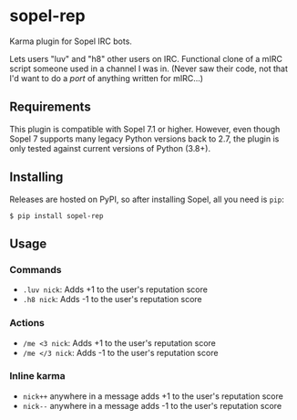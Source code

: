 # sopel-rep

Karma plugin for Sopel IRC bots.

Lets users "luv" and "h8" other users on IRC. Functional clone of a mIRC script
someone used in a channel I was in. (Never saw their code, not that I'd want to
do a *port* of anything written for mIRC...)

## Requirements

This plugin is compatible with Sopel 7.1 or higher. However, even though Sopel 7
supports many legacy Python versions back to 2.7, the plugin is only tested
against current versions of Python (3.8+).

## Installing

Releases are hosted on PyPI, so after installing Sopel, all you need is `pip`:

```shell
$ pip install sopel-rep
```

## Usage
### Commands
* `.luv nick`: Adds +1 to the user's reputation score
* `.h8 nick`: Adds -1 to the user's reputation score

### Actions
* `/me <3 nick`: Adds +1 to the user's reputation score
* `/me </3 nick`: Adds -1 to the user's reputation score

### Inline karma
* `nick++` anywhere in a message adds +1 to the user's reputation score
* `nick--` anywhere in a message adds -1 to the user's reputation score
